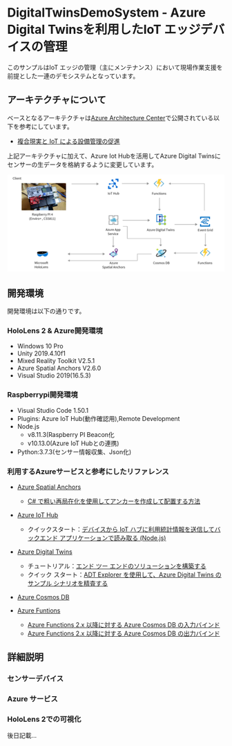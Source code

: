# DigitalTwinsDemoSystem - Azure Digital Twinsを利用したIoT エッジデバイスの管理

このサンプルはIoT エッジの管理（主にメンテナンス）において現場作業支援を前提とした一連のデモシステムとなっています。

## アーキテクチャについて

ベースとなるアーキテクチャは[Azure Architecture Center](https://docs.microsoft.com/ja-jp/azure/architecture/?WT.mc_id=MR-MVP-5003104)で公開されている以下を参考にしています。
* [複合現実と IoT による設備管理の促進](https://docs.microsoft.com/ja-jp/azure/architecture/solution-ideas/articles/facilities-management-powered-by-mixed-reality-and-iot?WT.mc_id=MR-MVP-5003104)

上記アーキテクチャに加えて、Azure Iot Hubを活用してAzure Digital Twinsにセンサーの生データを格納するように変更しています。

![Architecture](./images/architecture.png)


## 開発環境
開発環境は以下の通りです。
### HoloLens 2 & Azure開発環境

* Windows 10 Pro
* Unity 2019.4.10f1
* Mixed Reality Toolkit V2.5.1
* Azure Spatial Anchors V2.6.0
* Visual Studio 2019(16.5.3)

### Raspberrypi開発環境

* Visual Studio Code 1.50.1
* Plugins: Azure IoT Hub(動作確認用),Remote Development
* Node.js
    * v8.11.3(Raspberry PI Beacon化
    * v10.13.0(Azure IoT Hubとの連携)
* Python:3.7.3(センサー情報収集、Json化)

### 利用するAzureサービスと参考にしたリファレンス

* [Azure Spatial Anchors](https://docs.microsoft.com/ja-jp/azure/spatial-anchors/?WT.mc_id=MR-MVP-5003104)
    * [C# で粗い再局在化を使用してアンカーを作成して配置する方法](https://docs.microsoft.com/ja-jp/azure/spatial-anchors/how-tos/set-up-coarse-reloc-unity?WT.mc_id=MR-MVP-5003104)
* [Azure IoT Hub](https://docs.microsoft.com/ja-jp/azure/iot-hub/?WT.mc_id=MR-MVP-5003104)
    * クイックスタート：[デバイスから IoT ハブに利用統計情報を送信してバックエンド アプリケーションで読み取る (Node.js) ](https://docs.microsoft.com/ja-jp/azure/iot-hub/quickstart-send-telemetry-node?WT.mc_id=MR-MVP-5003104)
* [Azure Digital Twins](https://docs.microsoft.com/ja-jp/azure/digital-twins/?WT.mc_id=MR-MVP-5003104)
    * チュートリアル：[エンド ツー エンドのソリューションを構築する](https://docs.microsoft.com/ja-jp/azure/digital-twins/tutorial-end-to-end?WT.mc_id=MR-MVP-5003104)
    * クイック スタート：[ADT Explorer を使用して、Azure Digital Twins のサンプル シナリオを精査する](https://docs.microsoft.com/ja-jp/azure/digital-twins/quickstart-adt-explorer?WT.mc_id=MR-MVP-5003104)

* [Azure Cosmos DB](https://docs.microsoft.com/ja-jp/azure/cosmos-db/?WT.mc_id=MR-MVP-5003104)
* [Azure Funtions](https://docs.microsoft.com/ja-jp/azure/azure-functions/?WT.mc_id=MR-MVP-5003104) 
    * [Azure Functions 2.x 以降に対する Azure Cosmos DB の入力バインド](https://docs.microsoft.com/ja-jp/azure/azure-functions/functions-bindings-cosmosdb-v2-input?WT.mc_id=MR-MVP-5003104&tabs=csharp#example)
    * [Azure Functions 2.x 以降に対する Azure Cosmos DB の出力バインド](https://docs.microsoft.com/ja-jp/azure/azure-functions/functions-bindings-cosmosdb-v2-output?WT.mc_id=MR-MVP-5003104&tabs=csharp#example)

## 詳細説明

### センサーデバイス
### Azure サービス

### HoloLens 2での可視化
後日記載...

